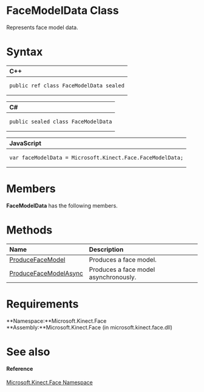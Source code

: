 FaceModelData Class  
===================  

Represents face model data. <span id="syntaxSection"></span>

Syntax  
======  

<table>
<colgroup>
<col width="100%" />
</colgroup>
<thead>
<tr class="header">
<th align="left">C++</th>
</tr>
</thead>
<tbody>
<tr class="odd">
<td align="left"><pre><code>public ref class FaceModelData sealed</code></pre></td>
</tr>
</tbody>
</table>

<table>
<colgroup>
<col width="100%" />
</colgroup>
<thead>
<tr class="header">
<th align="left">C#</th>
</tr>
</thead>
<tbody>
<tr class="odd">
<td align="left"><pre><code>public sealed class FaceModelData</code></pre></td>
</tr>
</tbody>
</table>

<table>
<colgroup>
<col width="100%" />
</colgroup>
<thead>
<tr class="header">
<th align="left">JavaScript</th>
</tr>
</thead>
<tbody>
<tr class="odd">
<td align="left"><pre><code>var faceModelData = Microsoft.Kinect.Face.FaceModelData;</code></pre></td>
</tr>
</tbody>
</table>

<span id="classMembersSection"></span>

Members  
=======  

**FaceModelData** has the following members.  

<span id="publicmethodsSection"></span>

Methods  
=======  

<table>
<colgroup>
<col width="30%" />
<col width="60%" />
</colgroup>
<thead>
<tr class="header">
<th align="left">Name</th>
<th align="left">Description</th>
</tr>
</thead>
<tbody>
<tr class="odd">
<td align="left"><a href="FaceModelData_Class/Methods/ProduceFaceModel_Method.md">ProduceFaceModel</a></td>
<td align="left">Produces a face model.</td>
</tr>
<tr class="even">
<td align="left"><a href="FaceModelData_Class/Methods/ProduceFaceModelAsync_Method.md">ProduceFaceModelAsync</a></td>
<td align="left">Produces a face model asynchronously.</td>
</tr>
</tbody>
</table>

<span id="requirements"></span>

Requirements  
============  

**Namespace:**Microsoft.Kinect.Face  
**Assembly:**Microsoft.Kinect.Face (in microsoft.kinect.face.dll)  

<span id="ID4EV"></span>

See also  
========  

<span id="ID4EX"></span>
#### Reference  

[Microsoft.Kinect.Face Namespace](../Kinect.Face.md)  



<!--Please do not edit the data in the comment block below.-->
<!--
TOCTitle : FaceModelData Class
RLTitle : FaceModelData Class
KeywordK : FaceModelData class, about
HelpPriority : 2
TopicType : apiref
KeywordF : Microsoft.Kinect.Face.FaceModelData
KeywordF : FaceModelData
KeywordF : Microsoft.Kinect.Face.FaceModelData
KeywordA : T:Microsoft.Kinect.Face.FaceModelData
AssetID : T:Microsoft.Kinect.Face.FaceModelData
Locale : en-us
CommunityContent : 1
APIType : Managed
APILocation : microsoft.kinect.face.dll
APIName : Microsoft.Kinect.Face.FaceModelData
TargetOS : Windows
TopicType : kbSyntax
DevLang : VB
DevLang : CSharp
DevLang : JavaScript
DevLang : C++
DocSet : K4Wv2
ProjType : K4Wv2Proj
Technology : Kinect for Windows
Product : Kinect for Windows SDK v2
productversion : 20
-->
